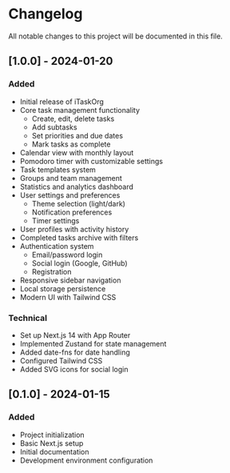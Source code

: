 # Changelog

All notable changes to this project will be documented in this file.

## [1.0.0] - 2024-01-20

### Added
- Initial release of iTaskOrg
- Core task management functionality
  - Create, edit, delete tasks
  - Add subtasks
  - Set priorities and due dates
  - Mark tasks as complete
- Calendar view with monthly layout
- Pomodoro timer with customizable settings
- Task templates system
- Groups and team management
- Statistics and analytics dashboard
- User settings and preferences
  - Theme selection (light/dark)
  - Notification preferences
  - Timer settings
- User profiles with activity history
- Completed tasks archive with filters
- Authentication system
  - Email/password login
  - Social login (Google, GitHub)
  - Registration
- Responsive sidebar navigation
- Local storage persistence
- Modern UI with Tailwind CSS

### Technical
- Set up Next.js 14 with App Router
- Implemented Zustand for state management
- Added date-fns for date handling
- Configured Tailwind CSS
- Added SVG icons for social login

## [0.1.0] - 2024-01-15

### Added
- Project initialization
- Basic Next.js setup
- Initial documentation
- Development environment configuration 
